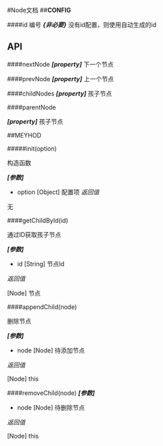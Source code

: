 #Node文档
##**CONFIG**

####id 编号
***{非必要}*** 没有id配置，则使用自动生成的id

## API
####nextNode
***[property]*** 下一个节点

####prevNode
***[property]*** 上一个节点

####childNodes
***[property]*** 孩子节点

####parentNode

***[property]*** 孩子节点


##MEYHOD

#####init(option)

构造函数

***[参数]*** 

+ option [Object] 配置项
*返回值*  

无

####getChildById(id)

通过ID获取孩子节点

***[参数]*** 

+ id [String] 节点Id

*返回值*  

[Node] 节点


####appendChild(node)

删除节点

***[参数]*** 

+ node [Node] 待添加节点

*返回值*  

[Node] this


####removeChild(node)
***[参数]*** 

+ node [Node] 待删除节点

*返回值*  

[Node] this
